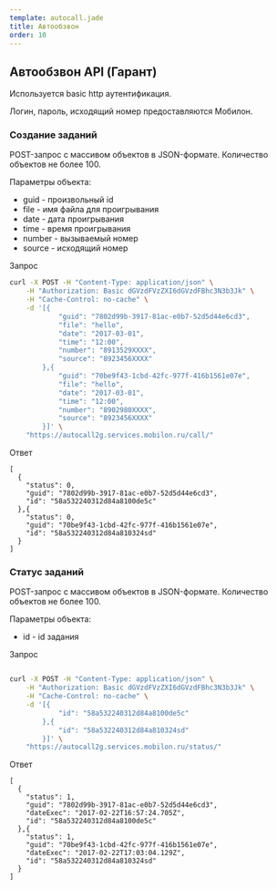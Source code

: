 ```yaml
---
template: autocall.jade
title: Автообзвон
order: 10
---
```


## Автообзвон API (Гарант)

Используется basic http аутентификация.

Логин, пароль, исходящий номер предоставляются Мобилон.


### Создание заданий

POST-запрос с массивом объектов в JSON-формате. Количество объектов не более 100.

Параметры объекта:

- guid - произвольный id
- file - имя файла для проигрывания
- date - дата проигрывания
- time - время проигрывания
- number - вызываемый номер
- source - исходящий номер

Запрос

`````sh
curl -X POST -H "Content-Type: application/json" \
    -H "Authorization: Basic dGVzdFVzZXI6dGVzdFBhc3N3b3Jk" \
    -H "Cache-Control: no-cache" \
    -d '[{
            "guid": "7802d99b-3917-81ac-e0b7-52d5d44e6cd3",
            "file": "hello",
            "date": "2017-03-01",
            "time": "12:00",
            "number": "8913529XXXX",
            "source": "8923456XXXX"
        },{
            "guid": "70be9f43-1cbd-42fc-977f-416b1561e07e",
            "file": "hello",
            "date": "2017-03-01",
            "time": "12:00",
            "number": "8902980XXXX",
            "source": "8923456XXXX"
        }]' \
    "https://autocall2g.services.mobilon.ru/call/"

`````

Ответ

`````
[
  {
    "status": 0,
    "guid": "7802d99b-3917-81ac-e0b7-52d5d44e6cd3",
    "id": "58a532240312d84a8100de5c"
  },{
    "status": 0,
    "guid": "70be9f43-1cbd-42fc-977f-416b1561e07e",
    "id": "58a532240312d84a810324sd"
  }
]

`````


### Статус заданий

POST-запрос с массивом объектов в JSON-формате. Количество объектов не более 100.

Параметры объекта:

- id - id задания

Запрос

`````sh

curl -X POST -H "Content-Type: application/json" \
    -H "Authorization: Basic dGVzdFVzZXI6dGVzdFBhc3N3b3Jk" \
    -H "Cache-Control: no-cache" \
    -d '[{
            "id": "58a532240312d84a8100de5c"
        },{
            "id": "58a532240312d84a810324sd"
        }]' \
    "https://autocall2g.services.mobilon.ru/status/"

`````

Ответ

`````
[
  {
    "status": 1,
    "guid": "7802d99b-3917-81ac-e0b7-52d5d44e6cd3",
    "dateExec": "2017-02-22T16:57:24.705Z",
    "id": "58a532240312d84a8100de5c"
  },{
    "status": 1,
    "guid": "70be9f43-1cbd-42fc-977f-416b1561e07e",
    "dateExec": "2017-02-22T17:03:04.129Z",
    "id": "58a532240312d84a810324sd"
  }
]

`````